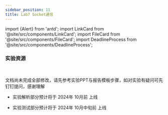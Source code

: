 ```yaml
---
sidebar_position: 11
title: Lab7 Socket通信
---
```


import {Alert} from 'antd';
import LinkCard from '@site/src/components/LinkCard';
import FileCard from '@site/src/components/FileCard';
import DeadlineProcess from '@site/src/components/DeadlineProcess';

<h3 style={{color: '#006d75', marginTop: 0, marginBottom: 8}}>实验资源</h3>
<DeadlineProcess start={'2024-09-21 13:25:00'} end={'2024-10-07 23:59:59'}/>
<Alert message="文档正在撰写中，请稍后再来吧" type="warning" showIcon/>
<br/>

文档尚未完成全部修改，请先参考实验PPT与报告模板步骤，如对实验有疑问可先钉钉提问，感谢理解

* 实验解析部分预计将于 2024年 10月前 上线

* 实验测试部分预计将于 2024年 10月中旬前 上线